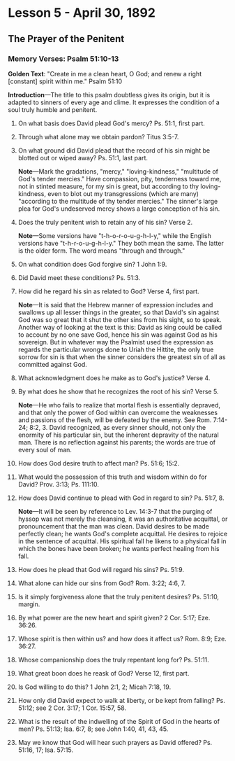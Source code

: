 # Lesson 5 - April 30, 1892

## The Prayer of the Penitent

### Memory Verses: Psalm 51:10-13

**Golden Text**: "Create in me a clean heart, O God; and renew a right [constant] spirit within me." Psalm 51:10

**Introduction**—The title to this psalm doubtless gives its origin, but it is adapted to sinners of every age and clime. It expresses the condition of a soul truly humble and penitent.

1. On what basis does David plead God's mercy? Ps. 51:1, first part.

2. Through what alone may we obtain pardon? Titus 3:5-7.

3. On what ground did David plead that the record of his sin might be blotted out or wiped away? Ps. 51:1, last part.

   **Note**—Mark the gradations, "mercy," "loving-kindness," "multitude of God's tender mercies." Have compassion, pity, tenderness toward me, not in stinted measure, for my sin is great, but according to thy loving-kindness, even to blot out my transgressions (which are many) "according to the multitude of thy tender mercies." The sinner's large plea for God's undeserved mercy shows a large conception of his sin.

4. Does the truly penitent wish to retain any of his sin? Verse 2.

   **Note**—Some versions have "t-h-o-r-o-u-g-h-l-y," while the English versions have "t-h-r-o-u-g-h-l-y." They both mean the same. The latter is the older form. The word means "through and through."

5. On what condition does God forgive sin? 1 John 1:9.

6. Did David meet these conditions? Ps. 51:3.

7. How did he regard his sin as related to God? Verse 4, first part.

   **Note**—It is said that the Hebrew manner of expression includes and swallows up all lesser things in the greater, so that David's sin against God was so great that it shut the other sins from his sight, so to speak. Another way of looking at the text is this: David as king could be called to account by no one save God, hence his sin was against God as his sovereign. But in whatever way the Psalmist used the expression as regards the particular wrongs done to Uriah the Hittite, the only true sorrow for sin is that when the sinner considers the greatest sin of all as committed against God.

8. What acknowledgment does he make as to God's justice? Verse 4.

9. By what does he show that he recognizes the root of his sin? Verse 5.

   **Note**—He who fails to realize that mortal flesh is essentially depraved, and that only the power of God within can overcome the weaknesses and passions of the flesh, will be defeated by the enemy. See Rom. 7:14-24; 8:2, 3. David recognized, as every sinner should, not only the enormity of his particular sin, but the inherent depravity of the natural man. There is no reflection against his parents; the words are true of every soul of man.

10. How does God desire truth to affect man? Ps. 51:6; 15:2.

11. What would the possession of this truth and wisdom within do for David? Prov. 3:13; Ps. 111:10.

12. How does David continue to plead with God in regard to sin? Ps. 51:7, 8.

    **Note**—It will be seen by reference to Lev. 14:3-7 that the purging of hyssop was not merely the cleansing, it was an authoritative acquittal, or pronouncement that the man was clean. David desires to be made perfectly clean; he wants God's complete acquittal. He desires to rejoice in the sentence of acquittal. His spiritual fall he likens to a physical fall in which the bones have been broken; he wants perfect healing from his fall.

13. How does he plead that God will regard his sins? Ps. 51:9.

14. What alone can hide our sins from God? Rom. 3:22; 4:6, 7.

15. Is it simply forgiveness alone that the truly penitent desires? Ps. 51:10, margin.

16. By what power are the new heart and spirit given? 2 Cor. 5:17; Eze. 36:26.

17. Whose spirit is then within us? and how does it affect us? Rom. 8:9; Eze. 36:27.

18. Whose companionship does the truly repentant long for? Ps. 51:11.

19. What great boon does he reask of God? Verse 12, first part.

20. Is God willing to do this? 1 John 2:1, 2; Micah 7:18, 19.

21. How only did David expect to walk at liberty, or be kept from falling? Ps. 51:12; see 2 Cor. 3:17; 1 Cor. 15:57, 58.

22. What is the result of the indwelling of the Spirit of God in the hearts of men? Ps. 51:13; Isa. 6:7, 8; see John 1:40, 41, 43, 45.

23. May we know that God will hear such prayers as David offered? Ps. 51:16, 17; Isa. 57:15.